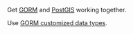Get [GORM](https://gorm.io) and [PostGIS](https://postgis.net) working together.

Use [GORM customized data types](https://gorm.io/docs/data_types.html).

